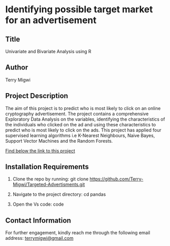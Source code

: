 # Identifying possible target market for an advertisement

## Title
Univariate and Bivariate Analysis using R 

## Author
Terry Migwi

## Project Description
The aim of this project is to predict who is most likely to click on an online cryptography advertisement. The project contains a comprehensive Exploratory Data Analysis on the variables, identifying the characteristics of the individuals who clicked on the ad and using these characteristics to predict who is most likely to click on the ads. This project has applied four supervised learning algorithms i.e K-Nearest Neighbours, Naive Bayes, Support Vector Machines and the Random Forests.

[Find below the link to this project](https://terry-migwi.github.io/Targeted-Advertisments/docs/Advertising---supervised-learning.html)
  
 ## Installation Requirements
1. Clone the repo by running: git clone https://github.com/Terry-Migwi/Targeted-Advertisments.git

2. Navigate to the project directory: cd pandas

3. Open the Vs code: code

## Contact Information
For further engagement, kindly reach me through the following email address: terrymigwi@gmail.com
